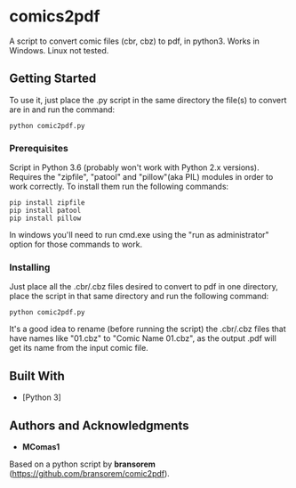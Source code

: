 # comics2pdf
A script to convert comic files (cbr, cbz) to pdf, in python3. Works in Windows. Linux not tested.

## Getting Started

To use it, just place the .py script in the same directory the file(s) to convert are in and run the command:

```
python comic2pdf.py
```

### Prerequisites

Script in Python 3.6 (probably won't work with Python 2.x versions). Requires the "zipfile", "patool" and "pillow"(aka PIL) modules in order to work correctly. To install them run the following commands:

```
pip install zipfile
pip install patool
pip install pillow
```
In windows you'll need to run cmd.exe using the "run as administrator" option for those commands to work.

### Installing

Just place all the .cbr/.cbz files desired to convert to pdf in one directory, place the script in that same directory and run the following command:

```
python comic2pdf.py
```

It's a good idea to rename (before running the script) the .cbr/.cbz files that have names like "01.cbz" to "Comic Name 01.cbz", as the output .pdf will get its name from the input comic file.

## Built With

* [Python 3]

## Authors and Acknowledgments

* **MComas1**

Based on a python script by **bransorem** (https://github.com/bransorem/comic2pdf).

